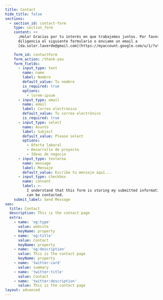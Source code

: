 ```yaml
---
title: Contact
hide_title: false
sections:
  - section_id: contact-form
    type: section_form
    content: >+
      ¡Hola! Gracias por tu interés en que trabajemos juntos. Por favor
      diligencia el siguiente formulario o enviame un email a
      [da.soler.laverde@gmail.com](https://myaccount.google.com/u/1/?utm_source=OGB\&tab=mk\&utm_medium=act\&gar=1\&zx=ihc3e696775w)

    form_id: contactForm
    form_action: /thank-you
    form_fields:
      - input_type: text
        name: name
        label: Nombre
        default_value: Tu nombre
        is_required: true
        options:
          - lorem-ipsum
      - input_type: email
        name: email
        label: Correo electrónico
        default_value: Tu correo electrónico
        is_required: true
      - input_type: select
        name: Asunto
        label: Subject
        default_value: Please select
        options:
          - Oferta laboral
          - Desarrollo de proyecto
          - Ideas de negocio
      - input_type: textarea
        name: message
        label: Mensaje
        default_value: Escribe tu mensaje aquí...
      - input_type: checkbox
        name: consent
        label: >-
          I understand that this form is storing my submitted information so I
          can be contacted.
    submit_label: Send Message
seo:
  title: Contact
  description: This is the contact page
  extra:
    - name: 'og:type'
      value: website
      keyName: property
    - name: 'og:title'
      value: Contact
      keyName: property
    - name: 'og:description'
      value: This is the contact page
      keyName: property
    - name: 'twitter:card'
      value: summary
    - name: 'twitter:title'
      value: Contact
    - name: 'twitter:description'
      value: This is the contact page
layout: advanced
---
```

